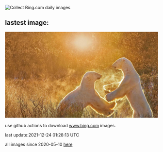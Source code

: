 ![Collect Bing.com daily images](https://github.com/counter2015/bing-daily-images/workflows/Collect%20Bing.com%20daily%20images/badge.svg)
## lastest image:
![](images/ManitobaBears.jpg)

use github actions to download www.bing.com images.

last update:2021-12-24 01:28:13 UTC

all images since 2020-05-10 [here](https://github.com/counter2015/bing-daily-images/tree/master/images) 
